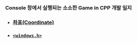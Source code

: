 ### Console 창에서 실행되는 소소한 Game in CPP 개발 일지

- ### [좌표(Coordinate)](https://github.com/bluestronica/bluestronica.github.io/blob/main/ConsoleGames/Coordinate.md)

- ### [`<windows.h>`](https://github.com/bluestronica/bluestronica.github.io/blob/main/ConsoleGames/Windows.md)
